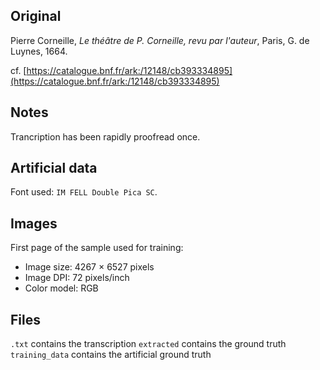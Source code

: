 ## Original
Pierre Corneille, _Le théâtre de P. Corneille, revu par l'auteur_,
Paris, G. de Luynes, 1664.

cf. [https://catalogue.bnf.fr/ark:/12148/cb393334895](https://catalogue.bnf.fr/ark:/12148/cb393334895)

## Notes
Trancription has been rapidly proofread once.

## Artificial data
Font used: `IM FELL Double Pica SC`.

## Images

First page of the sample used for training:
- Image size: 4267 × 6527 pixels
- Image DPI: 72 pixels/inch
- Color model: RGB

## Files

```.txt``` contains the transcription
```extracted``` contains the ground truth
```training_data``` contains the artificial ground truth
